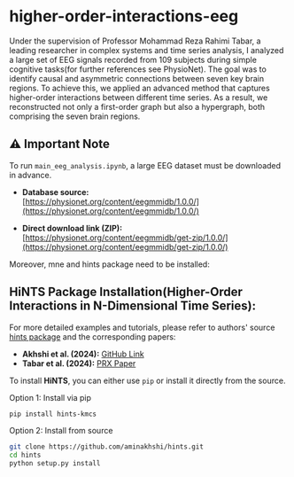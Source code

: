 # higher-order-interactions-eeg
Under the supervision of Professor Mohammad Reza Rahimi Tabar, a leading researcher in complex systems and
 time series analysis, I analyzed a large set of EEG signals recorded from 109 subjects during simple cognitive
 tasks(for further references see PhysioNet). The goal was to identify causal and asymmetric connections between
 seven key brain regions. To achieve this, we applied an advanced method that captures higher-order interactions
 between different time series. As a result, we reconstructed not only a first-order graph but also a hypergraph, both
 comprising the seven brain regions.
 
## ⚠️ Important Note

To run `main_eeg_analysis.ipynb`, a large EEG dataset must be downloaded in advance.

- **Database source:**  
  [https://physionet.org/content/eegmmidb/1.0.0/](https://physionet.org/content/eegmmidb/1.0.0/)

- **Direct download link (ZIP):**  
  [https://physionet.org/content/eegmmidb/get-zip/1.0.0/](https://physionet.org/content/eegmmidb/get-zip/1.0.0/)

Moreover, mne and hints package need to be installed:

## HiNTS Package Installation(Higher-Order Interactions in N-Dimensional Time Series):

For more detailed examples and tutorials, please refer to authors' source [hints package](https://github.com/aminakhshi/hints/tree/main#) and the corresponding papers:  
- **Akhshi et al. (2024):** [GitHub Link](https://github.com/aminakhshi/hints/tree/main#)  
- **Tabar et al. (2024):** [PRX Paper](https://journals.aps.org/prx/abstract/10.1103/PhysRevX.14.011050)

To install **HiNTS**, you can either use `pip` or install it directly from the source.

Option 1: Install via pip
```bash
pip install hints-kmcs
```

Option 2: Install from source
```bash
git clone https://github.com/aminakhshi/hints.git
cd hints
python setup.py install
```


